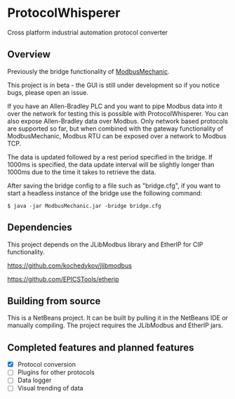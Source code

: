# ProtocolWhisperer

Cross platform industrial automation protocol converter

## Overview

Previously the bridge functionality of [ModbusMechanic](https://github.com/SciFiDryer/ModbusMechanic).

This project is in beta - the GUI is still under development so if you notice bugs, please open an issue.

If you have an Allen-Bradley PLC and you want to pipe Modbus data into it over the network for testing this is possible with ProtocolWhisperer. You can also expose Allen-Bradley data over Modbus. Only network based protocols are supported so far, but when combined with the gateway functionality of ModbusMechanic, Modbus RTU can be exposed over a network to Modbus TCP.

The data is updated followed by a rest period specified in the bridge. If 1000ms is specified, the data update interval will be slightly longer than 1000ms due to the time it takes to retrieve the data.

After saving the bridge config to a file such as "bridge.cfg", if you want to start a headless instance of the bridge use the following command:
```
$ java -jar ModbusMechanic.jar -bridge bridge.cfg
```

## Dependencies

This project depends on the JLibModbus library and EtherIP for CIP functionality.

https://github.com/kochedykov/jlibmodbus  

https://github.com/EPICSTools/etherip

## Building from source

This is a NetBeans project. It can be built by pulling it in the NetBeans IDE or manually compiling. The project requires the JLibModbus and EtherIP jars.

## Completed features and planned features

- [x] Protocol conversion
- [ ] Plugins for other protocols
- [ ] Data logger
- [ ] Visual trending of data
